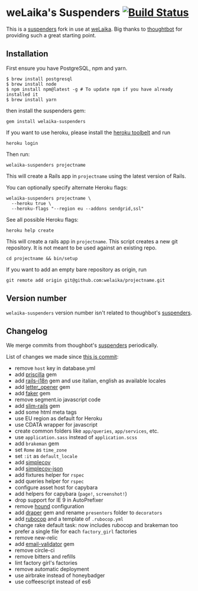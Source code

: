 # weLaika's Suspenders [![Build Status](https://travis-ci.org/welaika/welaika-suspenders.svg?branch=master)](https://travis-ci.org/welaika/welaika-suspenders)

This is a [suspenders](https://github.com/thoughtbot/suspenders) fork in use at [weLaika](http://dev.welaika.com).
Big thanks to [thoughtbot](http://thoughtbot.com/community) for providing such a great starting point.

## Installation

First ensure you have PostgreSQL, npm and yarn.

    $ brew install postgresql
    $ brew install node
    $ npm install npm@latest -g # To update npm if you have already installed it
    $ brew install yarn

then install the suspenders gem:

    gem install welaika-suspenders

If you want to use heroku, please install the [heroku toolbelt](https://toolbelt.heroku.com/) and run

    heroku login

Then run:

    welaika-suspenders projectname

This will create a Rails app in `projectname` using the latest version of Rails.

You can optionally specify alternate Heroku flags:

    welaika-suspenders projectname \
      --heroku true \
      --heroku-flags "--region eu --addons sendgrid,ssl"

See all possible Heroku flags:

    heroku help create

This will create a rails app in `projectname`. This script creates a
new git repository. It is not meant to be used against an existing repo.

    cd projectname && bin/setup

If you want to add an empty bare repository as origin, run

    git remote add origin git@github.com:welaika/projectname.git

## Version number

`welaika-suspenders` version number isn't related to thoughbot's [suspenders](https://github.com/thoughtbot/suspenders).

## Changelog

We merge commits from thoughbot's [suspenders](https://github.com/thoughtbot/suspenders) periodically.

List of changes we made since [this is commit](https://github.com/thoughtbot/suspenders/tree/d24d6eab4cc254f8bebfd73fd2b26fbbd2647e86):
- remove `host` key in database.yml
- add [priscilla](https://github.com/Arkham/priscilla) gem
- add [rails-i18n](https://github.com/svenfuchs/rails-i18n) gem and use italian, english as available locales
- add [letter_opener](https://github.com/ryanb/letter_opener) gem
- add [faker](https://github.com/stympy/faker) gem
- remove segment.io javascript code
- add [slim-rails](https://github.com/slim-template/slim-rails) gem
- add some html meta tags
- use EU region as default for Heroku
- use CDATA wrapper for javascript
- create common folders like `app/queries`, `app/services`, etc.
- use `application.sass` instead of `application.scss`
- add `brakeman` gem
- set `Rome` as `time_zone`
- set `:it` as `default_locale`
- add [simplecov](https://github.com/colszowka/simplecov)
- add [simplecov-json](https://github.com/vicentllongo/simplecov-json)
- add fixtures helper for `rspec`
- add queries helper for `rspec`
- configure asset host for capybara
- add helpers for capybara (`page!`, `screenshot!`)
- drop support for IE 9 in AutoPrefixer
- remove [hound](https://houndci.com) configuration
- add [draper](https://github.com/drapergem/draper) gem and rename `presenters` folder to `decorators`
- add [rubocop](https://github.com/bbatsov/rubocop) and a template of `.rubocop.yml`
- change rake default task: now includes rubocop and brakeman too
- prefer a single file for each `factory_girl` factories
- remove new-relic
- add [email-validator](https://github.com/balexand/email_validator) gem
- remove circle-ci
- remove bitters and refills
- lint factory girl's factories
- remove automatic deployment
- use airbrake instead of honeybadger
- use coffeescript instead of es6
